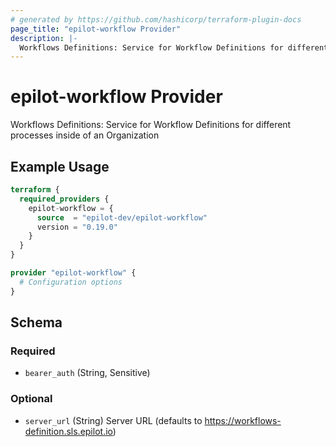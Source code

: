 ```yaml
---
# generated by https://github.com/hashicorp/terraform-plugin-docs
page_title: "epilot-workflow Provider"
description: |-
  Workflows Definitions: Service for Workflow Definitions for different processes inside of an Organization
---
```


# epilot-workflow Provider

Workflows Definitions: Service for Workflow Definitions for different processes inside of an Organization

## Example Usage

```terraform
terraform {
  required_providers {
    epilot-workflow = {
      source  = "epilot-dev/epilot-workflow"
      version = "0.19.0"
    }
  }
}

provider "epilot-workflow" {
  # Configuration options
}
```

<!-- schema generated by tfplugindocs -->
## Schema

### Required

- `bearer_auth` (String, Sensitive)

### Optional

- `server_url` (String) Server URL (defaults to https://workflows-definition.sls.epilot.io)
